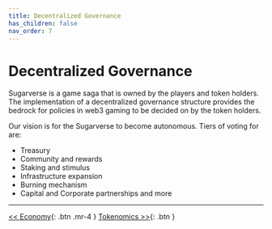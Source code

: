 ```yaml
---
title: Decentralized Governance
has_children: false
nav_order: 7
---
```


# Decentralized Governance

Sugarverse is a game saga that is owned by the players and token holders. The implementation of a decentralized governance structure provides the bedrock for policies in web3 gaming to be decided on by the token holders.

Our vision is for the Sugarverse to become autonomous. Tiers of voting for are:
- Treasury
- Community and rewards
- Staking and stimulus
- Infrastructure expansion
- Burning mechanism
- Capital and Corporate partnerships and more

---

[<< Economy](https://sugarverse.github.io/6_economy.html){: .btn .mr-4 }
[Tokenomics >>](https://sugarverse.github.io/8_tokenomics.html){: .btn }
